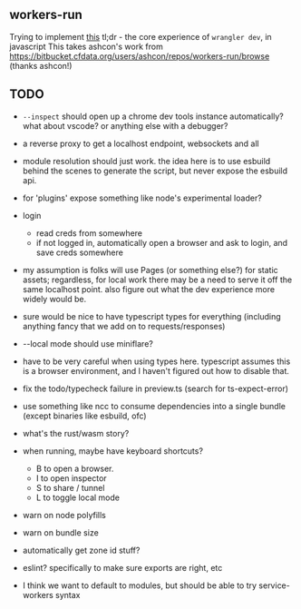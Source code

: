## workers-run

Trying to implement [this](https://wiki.cfops.it/pages/viewpage.action?pageId=363504565) tl;dr - the core experience of `wrangler dev`, in javascript
This takes ashcon's work from https://bitbucket.cfdata.org/users/ashcon/repos/workers-run/browse (thanks ashcon!)

## TODO

- `--inspect` should open up a chrome dev tools instance automatically? what about vscode? or anything else with a debugger?
- a reverse proxy to get a localhost endpoint, websockets and all
- module resolution should just work. the idea here is to use esbuild behind the scenes to generate the script, but never expose the esbuild api.
- for 'plugins' expose something like node's experimental loader?

- login

  - read creds from somewhere
  - if not logged in, automatically open a browser and ask to login, and save creds somewhere

- my assumption is folks will use Pages (or something else?) for static assets; regardless, for local work there may be a need to serve it off the same localhost point. also figure out what the dev experience more widely would be.
- sure would be nice to have typescript types for everything (including anything fancy that we add on to requests/responses)
- --local mode should use miniflare?

- have to be very careful when using types here. typescript assumes this is a browser environment, and I haven't figured out how to disable that.
- fix the todo/typecheck failure in preview.ts (search for ts-expect-error)
- use something like ncc to consume dependencies into a single bundle (except binaries like esbuild, ofc)
- what's the rust/wasm story?
- when running, maybe have keyboard shortcuts?
  - B to open a browser.
  - I to open inspector
  - S to share / tunnel
  - L to toggle local mode
- warn on node polyfills
- warn on bundle size
- automatically get zone id stuff?
- eslint? specifically to make sure exports are right, etc
- I think we want to default to modules, but should be able to try service-workers syntax
